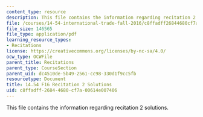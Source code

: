 ```yaml
---
content_type: resource
description: This file contains the information regarding recitation 2 solutions.
file: /courses/14-54-international-trade-fall-2016/c8ffadff26844680cf7a00614e007406_MIT14_54F16_SolRecitation2.pdf
file_size: 146565
file_type: application/pdf
learning_resource_types:
- Recitations
license: https://creativecommons.org/licenses/by-nc-sa/4.0/
ocw_type: OCWFile
parent_title: Recitations
parent_type: CourseSection
parent_uid: dc4510de-5b49-2561-cc98-330d1f9cc5fb
resourcetype: Document
title: 14.54 F16 Recitation 2 Solutions
uid: c8ffadff-2684-4680-cf7a-00614e007406
---
```

This file contains the information regarding recitation 2 solutions.